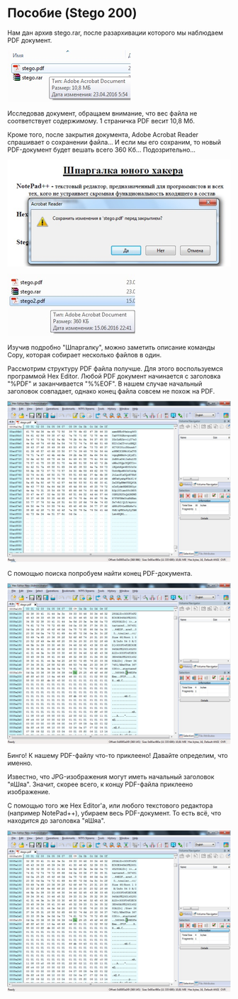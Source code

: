 # Пособие (Stego 200)

Нам дан архив stego.rar, после разархивации которого мы наблюдаем PDF документ.

![alt tag](https://github.com/vnide/AeroSpace-CTF/blob/master/Posobie/files/1.jpg)

Исследовав документ, обращаем внимание, что вес файла не соответствует содержимому. 1 страничка PDF весит 10,8 Мб.

Кроме того, после закрытия документа, Adobe Acrobat Reader спрашивает о сохранении файла... И если мы его сохраним, то новый PDF-документ будет вешать всего 360 Кб... Подозрительно...

![alt tag](https://github.com/vnide/AeroSpace-CTF/blob/master/Posobie/files/2.jpg)

![alt tag](https://github.com/vnide/AeroSpace-CTF/blob/master/Posobie/files/3.jpg)

Изучив подробно "Шпаргалку", можно заметить описание команды Copy, которая собирает несколько файлов в один.

Рассмотрим структуру PDF файла получше. Для этого воспользуемся программой Hex Editor.
Любой PDF документ начинается с заголовка "%PDF" и заканчивается "%%EOF". В нашем случае начальный заголовок совпадает, однако конец файла совсем не похож на PDF.

![alt tag](https://github.com/vnide/AeroSpace-CTF/blob/master/Posobie/files/4.jpg)

С помощью поиска попробуем найти конец PDF-документа.

![alt tag](https://github.com/vnide/AeroSpace-CTF/blob/master/Posobie/files/5.jpg)

Бинго! К нашему PDF-файлу что-то приклеено! Давайте определим, что именно.

Известно, что JPG-изображения могут иметь начальный заголовок "яШяа". Значит, скорее всего, к концу PDF-файла приклеено изображение.

С помощью того же Hex Editor'а, или любого текстового редактора (например NotePad++), убираем весь PDF-документ. То есть всё, что находится до заголовка "яШяа".

![alt tag](https://github.com/vnide/AeroSpace-CTF/blob/master/Posobie/files/5.jpg)


